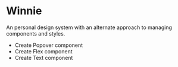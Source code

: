 # Winnie

An personal design system with an alternate approach to managing components and styles.

- Create Popover component
- Create Flex component
- Create Text component
